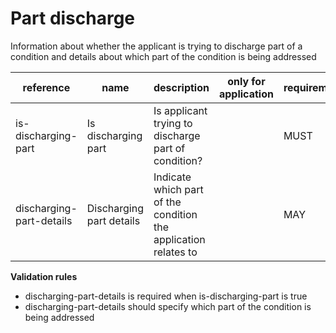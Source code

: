 # Part discharge

Information about whether the applicant is trying to discharge part of a condition
and details about which part of the condition is being addressed


| reference | name | description | only for application | requirement | notes |
| --- | --- | --- | --- | --- | --- |
| is-discharging-part | Is discharging part | Is applicant trying to discharge part of condition? |  | MUST |  |
| discharging-part-details | Discharging part details | Indicate which part of the condition the application relates to |  | MAY | Rule: is a MUST if `discharging-part` is `True` |

**Validation rules**

- discharging-part-details is required when is-discharging-part is true
- discharging-part-details should specify which part of the condition is being addressed